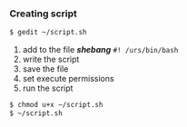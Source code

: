 ### Creating script

```sh
$ gedit ~/script.sh
```

1. add to the file **_shebang_** `#! /urs/bin/bash`
2. write the script
3. save the file
4. set execute permissions
5. run the script

```sh
$ chmod u+x ~/script.sh
$ ~/script.sh
```

